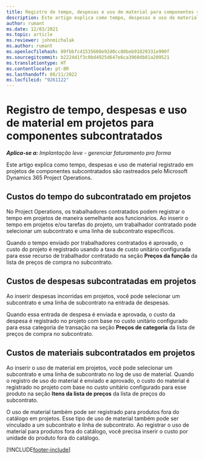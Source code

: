 ```yaml
---
title: Registro de tempo, despesas e uso de material para componentes subcontratados
description: Este artigo explica como tempo, despesas e uso de material registrado em projetos de componentes subcontratados são rastreados pelo Microsoft Dynamics 365 Project Operations.
author: rumant
ms.date: 12/03/2021
ms.topic: article
ms.reviewer: johnmichalak
ms.author: rumant
ms.openlocfilehash: 89fbbfcd1535660e92d0cc80beb91029331e990f
ms.sourcegitcommit: b2224d1f3c0bd4925d647e6ca3960db81a209521
ms.translationtype: HT
ms.contentlocale: pt-BR
ms.lasthandoff: 08/11/2022
ms.locfileid: "9261122"
---
```

# <a name="recording-time-expenses-and-material-usage-on-projects-for-subcontracted-components"></a>Registro de tempo, despesas e uso de material em projetos para componentes subcontratados

_**Aplica-se a:** Implantação leve - gerenciar faturamento pro forma_

Este artigo explica como tempo, despesas e uso de material registrado em projetos de componentes subcontratados são rastreados pelo Microsoft Dynamics 365 Project Operations.

## <a name="costing-for-subcontractor-time-on-projects"></a>Custos do tempo do subcontratado em projetos
No Project Operations, os trabalhadores contratados podem registrar o tempo em projetos de maneira semelhante aos funcionários. Ao inserir o tempo em projetos e/ou tarefas do projeto, um trabalhador contratado pode selecionar um subcontrato e uma linha de subcontrato específicos.

Quando o tempo enviado por trabalhadores contratados é aprovado, o custo do projeto é registrado usando a taxa de custo unitário configurada para esse recurso de trabalhador contratado na seção **Preços da função** da lista de preços de compra no subcontrato.

## <a name="costing-for-subcontracted-expenses-on-projects"></a>Custos de despesas subcontratadas em projetos
Ao inserir despesas incorridas em projetos, você pode selecionar um subcontrato e uma linha de subcontrato na entrada de despesas. 

Quando essa entrada de despesa é enviada e aprovada, o custo da despesa é registrado no projeto com base no custo unitário configurado para essa categoria de transação na seção **Preços de categoria** da lista de preços de compra no subcontrato.

## <a name="costing-for-subcontracted-materials-on-projects"></a>Custos de materiais subcontratados em projetos
Ao inserir o uso de material em projetos, você pode selecionar um subcontrato e uma linha de subcontrato no log de uso de material. Quando o registro de uso do material é enviado e aprovado, o custo do material é registrado no projeto com base no custo unitário configurado para esse produto na seção **Itens da lista de preços** da lista de preços do subcontrato.

O uso de material também pode ser registrado para produtos fora do catálogo em projetos. Esse tipo de uso de material também pode ser vinculado a um subcontrato e linha de subcontrato. Ao registrar o uso de material para produtos fora do catálogo, você precisa inserir o custo por unidade do produto fora do catálogo. 


[!INCLUDE[footer-include](../../includes/footer-banner.md)]
